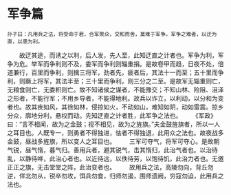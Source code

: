 # 军争篇

    孙子曰：凡用兵之法，将受命于君，合军聚众，交和而舍，莫难于军争。军争之难者，以迂为直，以患为利。
　　故迂其途，而诱之以利，后人发，先人至，此知迂直之计者也。军争为利，军争为危。举军而争利则不及，委军而争利则辎重捐。是故卷甲而趋，日夜不处，倍道兼行，百里而争利，则擒三将军，劲者先，疲者后，其法十一而至；五十里而争利，则蹶上将军，其法半至；三十里而争利，则三分之二至。是故军无辎重则亡，无粮食则亡，无委积则亡。故不知诸侯之谋者，不能豫交；不知山林、险阻、沮泽之形者，不能行军；不用乡导者，不能得地利。故兵以诈立，以利动，以分和为变者也。故其疾如风，其徐如林，侵掠如火，不动如山，难知如阴，动如雷震。掠乡分众，廓地分利，悬权而动。先知迂直之计者胜，此军争之法也。
　　《军政》曰：“言不相闻，故为之金鼓；视不相见，故为之旌旗。”夫金鼓旌旗者，所以一人之耳目也。人既专一，则勇者不得独进，怯者不得独退，此用众之法也。故夜战多金鼓，昼战多旌旗，所以变人之耳目也。
　　三军可夺气，将军可夺心。是故朝气锐，昼气惰，暮气归。善用兵者，避其锐气，击其惰归，此治气者也。以治待乱，以静待哗，此治心者也。以近待远，以佚待劳，以饱待饥，此治力者也。无邀正正之旗，无击堂堂之阵，此治变者也。
　　故用兵之法，高陵勿向，背丘勿逆，佯北勿从，锐卒勿攻，饵兵勿食，归师勿遏，围师遗阙，穷寇勿迫，此用兵之法也。
